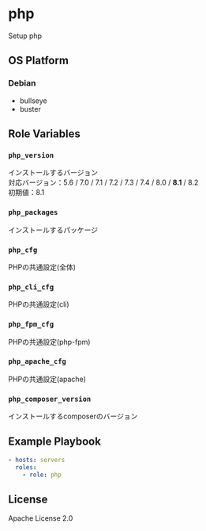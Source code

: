 php
=================

Setup php

OS Platform
-----------------

### Debian

- bullseye
- buster

Role Variables
--------------

### `php_version`

インストールするバージョン  
対応バージョン：5.6 / 7.0 / 7.1 / 7.2 / 7.3 / 7.4 / 8.0 / **8.1** / 8.2  
初期値：8.1

### `php_packages`

インストールするパッケージ

### `php_cfg`

PHPの共通設定(全体)

### `php_cli_cfg`

PHPの共通設定(cli)

### `php_fpm_cfg`

PHPの共通設定(php-fpm)

### `php_apache_cfg`

PHPの共通設定(apache)

### `php_composer_version`

インストールするcomposerのバージョン

Example Playbook
--------------

```yaml
- hosts: servers
  roles:
    - role: php
```

License
--------------

Apache License 2.0
